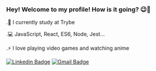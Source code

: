 ### Hey! Welcome to my profile! How is it going? 😉👋

.🚀 I currently study at Trybe

.💻 JavaScript, React, ES6, Node, Jest...

.⚡ I love playing video games and watching anime

[![Linkedin Badge](https://img.shields.io/badge/-Felipe%20Neves-6633cc?style=flat-square&logo=Linkedin&logoColor=white&link=https://www.linkedin.com/in/diego-schell-fernandes/)](https://www.linkedin.com/in/felipe-neves-/) 
[![Gmail Badge](https://img.shields.io/badge/-felipe012neves@gmail.com-6633cc?style=flat-square&logo=Gmail&logoColor=white&link=mailto:diego.schell.f@gmail.com)](felipe012neves@gmail.com)

